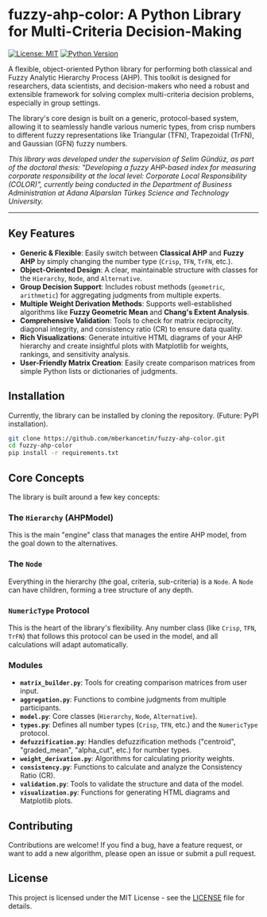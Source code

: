 # fuzzy-ahp-color: A Python Library for Multi-Criteria Decision-Making

[![License: MIT](https://img.shields.io/badge/License-MIT-yellow.svg)](https://opensource.org/licenses/MIT)
[![Python Version](https://img.shields.io/badge/python-3.8+-blue.svg)](https://www.python.org/downloads/)

A flexible, object-oriented Python library for performing both classical and Fuzzy Analytic Hierarchy Process (AHP). This toolkit is designed for researchers, data scientists, and decision-makers who need a robust and extensible framework for solving complex multi-criteria decision problems, especially in group settings.

The library's core design is built on a generic, protocol-based system, allowing it to seamlessly handle various numeric types, from crisp numbers to different fuzzy representations like Triangular (TFN), Trapezoidal (TrFN), and Gaussian (GFN) fuzzy numbers.

*This library was developed under the supervision of Selim Gündüz, as part of the doctoral thesis: "Developing a fuzzy AHP-based index for measuring corporate responsibility at the local level: Corporate Local Responsibility (COLOR)", currently being conducted in the Department of Business Administration at Adana Alparslan Türkeş Science and Technology University.*

---

## Key Features

- **Generic & Flexible**: Easily switch between **Classical AHP** and **Fuzzy AHP** by simply changing the number type (`Crisp`, `TFN`, `TrFN`, etc.).
- **Object-Oriented Design**: A clear, maintainable structure with classes for the `Hierarchy`, `Node`, and `Alternative`.
- **Group Decision Support**: Includes robust methods (`geometric`, `arithmetic`) for aggregating judgments from multiple experts.
- **Multiple Weight Derivation Methods**: Supports well-established algorithms like **Fuzzy Geometric Mean** and **Chang's Extent Analysis**.
- **Comprehensive Validation**: Tools to check for matrix reciprocity, diagonal integrity, and consistency ratio (CR) to ensure data quality.
- **Rich Visualizations**: Generate intuitive HTML diagrams of your AHP hierarchy and create insightful plots with Matplotlib for weights, rankings, and sensitivity analysis.
- **User-Friendly Matrix Creation**: Easily create comparison matrices from simple Python lists or dictionaries of judgments.

## Installation

Currently, the library can be installed by cloning the repository. (Future: PyPI installation).

```bash
git clone https://github.com/mberkancetin/fuzzy-ahp-color.git
cd fuzzy-ahp-color
pip install -r requirements.txt
```

## Core Concepts

The library is built around a few key concepts:

### The `Hierarchy` (AHPModel)
This is the main "engine" class that manages the entire AHP model, from the goal down to the alternatives.

### The `Node`
Everything in the hierarchy (the goal, criteria, sub-criteria) is a `Node`. A `Node` can have children, forming a tree structure of any depth.

### `NumericType` Protocol
This is the heart of the library's flexibility. Any number class (like `Crisp`, `TFN`, `TrFN`) that follows this protocol can be used in the model, and all calculations will adapt automatically.

### Modules
- **`matrix_builder.py`**: Tools for creating comparison matrices from user input.
- **`aggregation.py`**: Functions to combine judgments from multiple participants.
- **`model.py`**: Core classes (`Hierarchy`, `Node`, `Alternative`).
- **`types.py`**: Defines all number types (`Crisp`, `TFN`, etc.) and the `NumericType` protocol.
- **`defuzzification.py`**: Handles defuzzification methods ("centroid", "graded_mean", "alpha_cut", etc.) for number types.
- **`weight_derivation.py`**: Algorithms for calculating priority weights.
- **`consistency.py`**: Functions to calculate and analyze the Consistency Ratio (CR).
- **`validation.py`**: Tools to validate the structure and data of the model.
- **`visualization.py`**: Functions for generating HTML diagrams and Matplotlib plots.

## Contributing

Contributions are welcome! If you find a bug, have a feature request, or want to add a new algorithm, please open an issue or submit a pull request.

## License

This project is licensed under the MIT License - see the [LICENSE](LICENSE) file for details.
